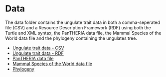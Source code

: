 # Data

The data folder contains the ungulate trait data in both a comma-seperated file (CSV) and a Resource Description Framework (RDF) using both the Turtle and XML syntax, the
PanTHERIA data file, the Mammal Species of the World data file and the phylogeny containing the ungulates tree. 

- [Ungulate trait data - CSV](CSV)
- [Ungulate trait data - RDF](RDF)
- [PanTHERIA data file](PanTHERIA.tsv)
- [Mammal Species of the World data file](msw3-all.csv)
- [Phylogeny](phylogeny)

